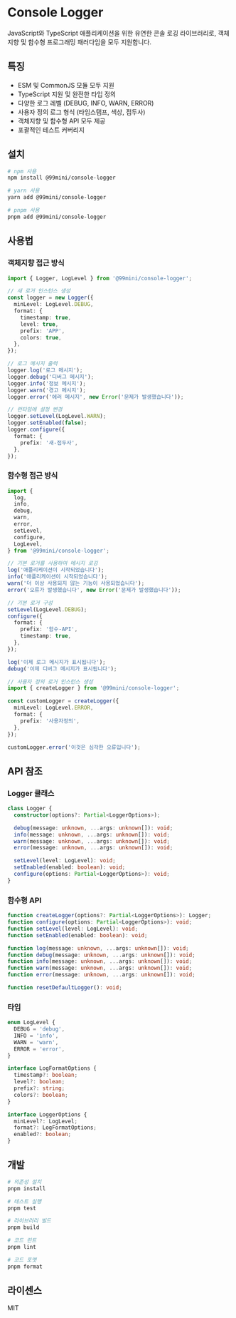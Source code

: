 # Console Logger

JavaScript와 TypeScript 애플리케이션을 위한 유연한 콘솔 로깅 라이브러리로, 객체지향 및 함수형 프로그래밍 패러다임을 모두 지원합니다.

## 특징

- ESM 및 CommonJS 모듈 모두 지원
- TypeScript 지원 및 완전한 타입 정의
- 다양한 로그 레벨 (DEBUG, INFO, WARN, ERROR)
- 사용자 정의 로그 형식 (타임스탬프, 색상, 접두사)
- 객체지향 및 함수형 API 모두 제공
- 포괄적인 테스트 커버리지

## 설치

```bash
# npm 사용
npm install @99mini/console-logger

# yarn 사용
yarn add @99mini/console-logger

# pnpm 사용
pnpm add @99mini/console-logger
```

## 사용법

### 객체지향 접근 방식

```typescript
import { Logger, LogLevel } from '@99mini/console-logger';

// 새 로거 인스턴스 생성
const logger = new Logger({
  minLevel: LogLevel.DEBUG,
  format: {
    timestamp: true,
    level: true,
    prefix: 'APP',
    colors: true,
  },
});

// 로그 메시지 출력
logger.log('로그 메시지');
logger.debug('디버그 메시지');
logger.info('정보 메시지');
logger.warn('경고 메시지');
logger.error('에러 메시지', new Error('문제가 발생했습니다'));

// 런타임에 설정 변경
logger.setLevel(LogLevel.WARN);
logger.setEnabled(false);
logger.configure({
  format: {
    prefix: '새-접두사',
  },
});
```

### 함수형 접근 방식

```typescript
import {
  log,
  info,
  debug,
  warn,
  error,
  setLevel,
  configure,
  LogLevel,
} from '@99mini/console-logger';

// 기본 로거를 사용하여 메시지 로깅
log('애플리케이션이 시작되었습니다');
info('애플리케이션이 시작되었습니다');
warn('더 이상 사용되지 않는 기능이 사용되었습니다');
error('오류가 발생했습니다', new Error('문제가 발생했습니다'));

// 기본 로거 구성
setLevel(LogLevel.DEBUG);
configure({
  format: {
    prefix: '함수-API',
    timestamp: true,
  },
});

log('이제 로그 메시지가 표시됩니다');
debug('이제 디버그 메시지가 표시됩니다');

// 사용자 정의 로거 인스턴스 생성
import { createLogger } from '@99mini/console-logger';

const customLogger = createLogger({
  minLevel: LogLevel.ERROR,
  format: {
    prefix: '사용자정의',
  },
});

customLogger.error('이것은 심각한 오류입니다');
```

## API 참조

### Logger 클래스

```typescript
class Logger {
  constructor(options?: Partial<LoggerOptions>);

  debug(message: unknown, ...args: unknown[]): void;
  info(message: unknown, ...args: unknown[]): void;
  warn(message: unknown, ...args: unknown[]): void;
  error(message: unknown, ...args: unknown[]): void;

  setLevel(level: LogLevel): void;
  setEnabled(enabled: boolean): void;
  configure(options: Partial<LoggerOptions>): void;
}
```

### 함수형 API

```typescript
function createLogger(options?: Partial<LoggerOptions>): Logger;
function configure(options: Partial<LoggerOptions>): void;
function setLevel(level: LogLevel): void;
function setEnabled(enabled: boolean): void;

function log(message: unknown, ...args: unknown[]): void;
function debug(message: unknown, ...args: unknown[]): void;
function info(message: unknown, ...args: unknown[]): void;
function warn(message: unknown, ...args: unknown[]): void;
function error(message: unknown, ...args: unknown[]): void;

function resetDefaultLogger(): void;
```

### 타입

```typescript
enum LogLevel {
  DEBUG = 'debug',
  INFO = 'info',
  WARN = 'warn',
  ERROR = 'error',
}

interface LogFormatOptions {
  timestamp?: boolean;
  level?: boolean;
  prefix?: string;
  colors?: boolean;
}

interface LoggerOptions {
  minLevel?: LogLevel;
  format?: LogFormatOptions;
  enabled?: boolean;
}
```

## 개발

```bash
# 의존성 설치
pnpm install

# 테스트 실행
pnpm test

# 라이브러리 빌드
pnpm build

# 코드 린트
pnpm lint

# 코드 포맷
pnpm format
```

## 라이센스

MIT
